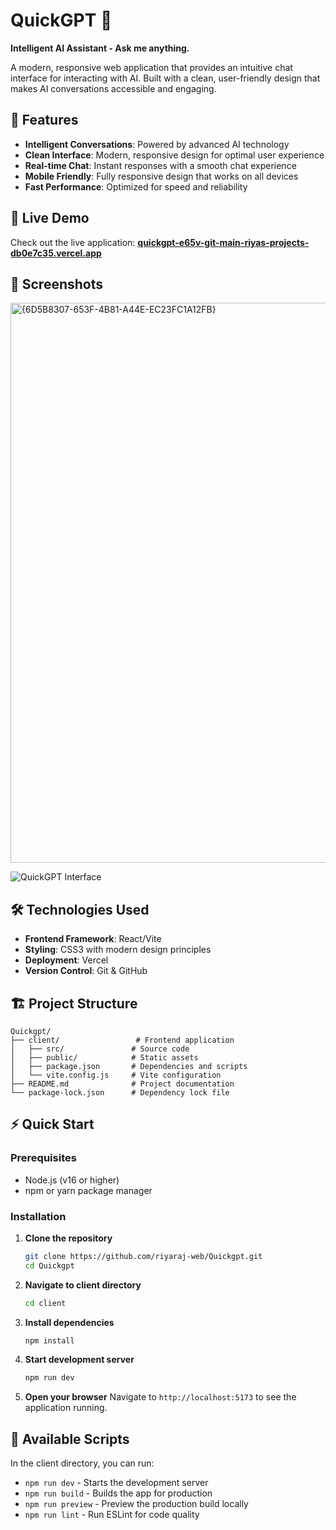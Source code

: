 
# QuickGPT 🤖

**Intelligent AI Assistant - Ask me anything.**

A modern, responsive web application that provides an intuitive chat interface for interacting with AI. Built with a clean, user-friendly design that makes AI conversations accessible and engaging.

## 🌟 Features

- **Intelligent Conversations**: Powered by advanced AI technology
- **Clean Interface**: Modern, responsive design for optimal user experience
- **Real-time Chat**: Instant responses with a smooth chat experience
- **Mobile Friendly**: Fully responsive design that works on all devices
- **Fast Performance**: Optimized for speed and reliability

## 🚀 Live Demo

Check out the live application: **[quickgpt-e65v-git-main-riyas-projects-db0e7c35.vercel.app](https://quickgpt-e65v-git-main-riyas-projects-db0e7c35.vercel.app/)**

## 📸 Screenshots
<img width="1828" height="896" alt="{6D5B8307-653F-4B81-A44E-EC23FC1A12FB}" src="https://github.com/user-attachments/assets/f8139382-f0fb-45e5-bfb1-2bdeddbc01bb" />


![QuickGPT Interface](https://via.placeholder.com/800x400/1a1a1a/ffffff?text=QuickGPT+Interface)

## 🛠️ Technologies Used

- **Frontend Framework**: React/Vite
- **Styling**: CSS3 with modern design principles
- **Deployment**: Vercel
- **Version Control**: Git & GitHub

## 🏗️ Project Structure

```
Quickgpt/
├── client/                 # Frontend application
│   ├── src/               # Source code
│   ├── public/            # Static assets
│   ├── package.json       # Dependencies and scripts
│   └── vite.config.js     # Vite configuration
├── README.md              # Project documentation
└── package-lock.json      # Dependency lock file
```

## ⚡ Quick Start

### Prerequisites

- Node.js (v16 or higher)
- npm or yarn package manager

### Installation

1. **Clone the repository**
   ```bash
   git clone https://github.com/riyaraj-web/Quickgpt.git
   cd Quickgpt
   ```

2. **Navigate to client directory**
   ```bash
   cd client
   ```

3. **Install dependencies**
   ```bash
   npm install
   ```

4. **Start development server**
   ```bash
   npm run dev
   ```

5. **Open your browser**
   Navigate to `http://localhost:5173` to see the application running.

## 📝 Available Scripts

In the client directory, you can run:

- `npm run dev` - Starts the development server
- `npm run build` - Builds the app for production
- `npm run preview` - Preview the production build locally
- `npm run lint` - Run ESLint for code quality
